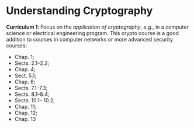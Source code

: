 # Understanding Cryptography
**Curriculum 1**: Focus on the *application of cryptography*, e.g., in a computer science or electrical engineering program. This crypto course is a good addition to courses in computer networks or more advanced security courses:
* Chap. 1;
* Sects. 2.1–2.2;
* Chap. 4;
* Sect. 5.1;
* Chap. 6;
* Sects. 7.1–7.3;
* Sects. 8.1–8.4;
* Sects. 10.1– 10.2;
* Chap. 11;
* Chap. 12;
* Chap. 13
